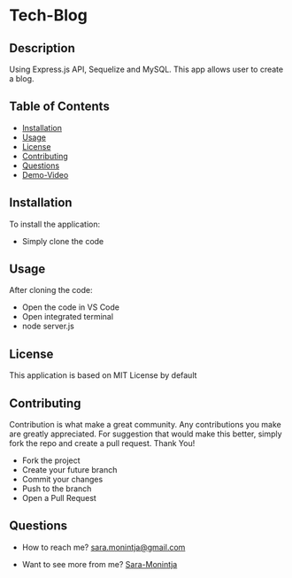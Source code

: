 # Tech-Blog


## Description
Using Express.js API, Sequelize and MySQL. This app allows user to create a blog. 


## Table of Contents

- [Installation](#installation)
- [Usage](#usage)
- [License](#License)
- [Contributing](#contributing)
- [Questions](#Questions)
- [Demo-Video](#Demo-video)


## Installation

To install the application:
  - Simply clone the code


## Usage

After cloning the code:
  - Open the code in VS Code
  - Open integrated terminal 
  - node server.js


## License 

This application is based on MIT License by default


## Contributing

Contribution is what make a great community. Any contributions you make are greatly appreciated.
For suggestion that would make this better, simply fork the repo and create a pull request. Thank You!
  - Fork the project
  - Create your future branch
  - Commit your changes
  - Push to the branch
  - Open a Pull Request
  
  
## Questions 

- How to reach me? 
 sara.monintja@gmail.com


- Want to see more from me?
[Sara-Monintja](https://github.com/Sara-Monintja)
